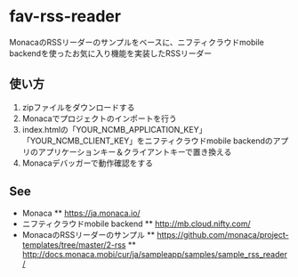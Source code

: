 # fav-rss-reader
MonacaのRSSリーダーのサンプルをベースに、ニフティクラウドmobile backendを使ったお気に入り機能を実装したRSSリーダー

## 使い方

1. zipファイルをダウンロードする
2. Monacaでプロジェクトのインポートを行う
3. index.htmlの「YOUR_NCMB_APPLICATION_KEY」「YOUR_NCMB_CLIENT_KEY」をニフティクラウドmobile backendのアプリのアプリケーションキー＆クライアントキーで置き換える
4. Monacaデバッガーで動作確認をする

## See

* Monaca
** https://ja.monaca.io/
* ニフティクラウドmobile backend
** http://mb.cloud.nifty.com/
* MonacaのRSSリーダーのサンプル
** https://github.com/monaca/project-templates/tree/master/2-rss
** http://docs.monaca.mobi/cur/ja/sampleapp/samples/sample_rss_reader/

